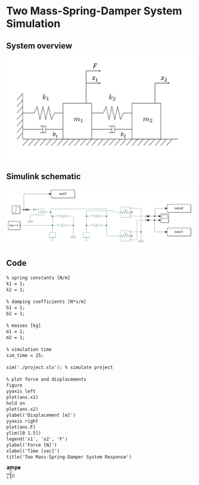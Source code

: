 # Two Mass-Spring-Damper System Simulation
## System overview

![image_0.png](project_media/image_0.png)

## Simulink schematic

![image_1.png](project_media/image_1.png)

## Code

```matlab:Code
% spring constants [N/m]
k1 = 1;
k2 = 1;

% damping coefficients [N*s/m]
b1 = 1;
b2 = 1;

% masses [kg]
m1 = 1;
m2 = 1;

% simulation time
sim_time = 25;

sim('./project.slx'); % simulate project

% plot force and displacements
figure
yyaxis left
plot(ans.x1)
hold on 
plot(ans.x2)
ylabel('Displacement [m]')
yyaxis right
plot(ans.F)
ylim([0 1.5])
legend('x1', 'x2', 'F')
ylabel('Force [N]')
xlabel('Time [sec]')
title('Two Mass-Spring-Damper System Response')
```

![figure_0.png](project_media/figure_0.png)
